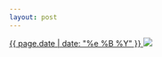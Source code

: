 ```yaml
---
layout: post
---
```


<p>
  <a href="/324">
    <time>{{ page.date | date: "%e %B %Y" }}</time>
    <img src="https://s3.amazonaws.com/life.aaronjgreenberg.com/324.jpg">
  </a>
  
</p>
